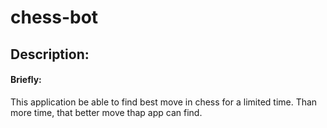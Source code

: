 # chess-bot
## Description:
#### Briefly: 
This application be able to find best move in chess for a limited time. Than more time, that better move thap app can find.
